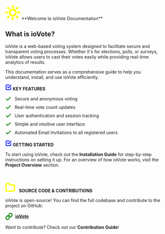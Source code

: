 <div class="pdf-header"></div>

<!-- Welcome Section with a Yellow Sun Icon -->
<img src="assets/icons/sun.svg" width="48" height="48" alt="Sun icon">  
**Welcome to ioVote Documentation**  

## What is ioVote?  
ioVote is a web-based voting system designed to facilitate secure and transparent voting processes. Whether it's for elections, polls, or surveys, ioVote allows users to cast their votes easily while providing real-time analytics of results.

This documentation serves as a comprehensive guide to help you understand, install, and use ioVote efficiently.

<!-- Key Features Section with a Blue Square-Check Icon -->
<p><img src="assets/icons/check-square.svg" width="20" height="20" alt="Square-check icon">
<strong>KEY FEATURES</strong></p>

<div class="green cm">
  <ul style="list-style-type: none; padding-left: 0;">
    <li style="margin-bottom: 7px; display: flex; align-items: center;">
      <img src="assets/icons/check.svg" width="20" height="20" alt="Checkmark icon">
      <span style="margin-left: 10px;">Secure and anonymous voting</span>
    </li>
    <li style="margin-bottom: 7px; display: flex; align-items: center;">
      <img src="assets/icons/check.svg" width="20" height="20" alt="Checkmark icon">
      <span style="margin-left: 10px;">Real-time vote count updates</span>
    </li>
    <li style="margin-bottom: 7px; display: flex; align-items: center;">
      <img src="assets/icons/check.svg" width="20" height="20" alt="Checkmark icon">
      <span style="margin-left: 10px;">User authentication and session tracking</span>
    </li>
    <li style="margin-bottom: 7px; display: flex; align-items: center;">
      <img src="assets/icons/check.svg" width="20" height="20" alt="Checkmark icon">
      <span style="margin-left: 10px;">Simple and intuitive user interface</span>
    </li>
    <li style="margin-bottom: 7px; display: flex; align-items: center;">
      <img src="assets/icons/check.svg" width="20" height="20" alt="Checkmark icon">
      <span style="margin-left: 10px;">Automated Email Invitations to all registered users</span>
    </li>
  </ul>
</div>

<!-- Getting Started Section with a Blue Square-Check Icon -->
<p><img src="assets/icons/check-square.svg" width="20" height="20" alt="Square-check icon">
<strong>GETTING STARTED</strong></p>

<p class="indented-text">
  To start using ioVote, check out the <strong>Installation Guide</strong> for step-by-step instructions on setting it up.
  For an overview of how ioVote works, visit the <strong>Project Overview</strong> section.
</p>

## <span style="display: flex; align-items: center;">
  <img src="assets/icons/folder.svg" width="32" height="32" alt="Folder icon" style="margin-right: 8px;">
  <strong>SOURCE CODE & CONTRIBUTIONS</strong>
</span>  

ioVote is open-source! You can find the full codebase and contribute to the project on GitHub:  

<span style="display: flex; align-items: center;">
  <img src="assets/icons/link.svg" width="24" height="24" alt="Link icon" style="margin-right: 8px;">
  <a href="https://github.com/Wolodmr/iovote"><strong>ioVote</strong></a>
</span>  

Want to contribute? Check out our **Contribution Guide**!  

